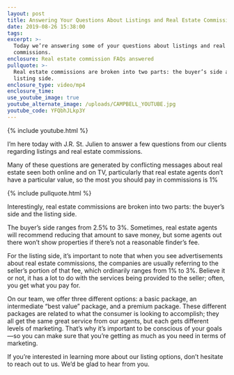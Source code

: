 ```yaml
---
layout: post
title: Answering Your Questions About Listings and Real Estate Commissions
date: 2019-08-26 15:38:00
tags:
excerpt: >-
  Today we’re answering some of your questions about listings and real estate
  commissions.
enclosure: Real estate commission FAQs answered
pullquote: >-
  Real estate commissions are broken into two parts: the buyer’s side and the
  listing side.
enclosure_type: video/mp4
enclosure_time:
use_youtube_image: true
youtube_alternate_image: /uploads/CAMPBELL_YOUTUBE.jpg
youtube_code: YFQbhJLkp3Y
---
```


{% include youtube.html %}

I’m here today with J.R. St. Julien to answer a few questions from our clients regarding listings and real estate commissions.

Many of these questions are generated by conflicting messages about real estate seen both online and on TV, particularly that real estate agents don’t have a particular value, so the most you should pay in commissions is 1%

{% include pullquote.html %}

Interestingly, real estate commissions are broken into two parts: the buyer’s side and the listing side.

The buyer’s side ranges from 2.5% to 3%. Sometimes, real estate agents will recommend reducing that amount to save money, but some agents out there won’t show properties if there’s not a reasonable finder’s fee.&nbsp;

For the listing side, it’s important to note that when you see advertisements about real estate commissions, the companies are usually referring to the seller’s portion of that fee, which ordinarily ranges from 1% to 3%. Believe it or not, it has a lot to do with the services being provided to the seller; often, you get what you pay for.

On our team, we offer three different options: a basic package, an intermediate “best value” package, and a premium package. These different packages are related to what the consumer is looking to accomplish; they all get the same great service from our agents, but each gets different levels of marketing. That’s why it’s important to be conscious of your goals—so you can make sure that you’re getting as much as you need in terms of marketing.

If you’re interested in learning more about our listing options, don’t hesitate to reach out to us. We’d be glad to hear from you.<br>&nbsp;